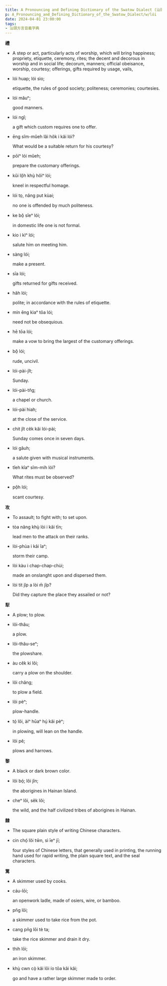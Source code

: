```yaml
---
title: A Pronouncing and Defining Dictionary of the Swatow Dialect (汕頭方言音義字典) / lói
p: A_Pronouncing_and_Defining_Dictionary_of_the_Swatow_Dialect/w/lói
date: 2024-04-01 23:00:00
tags: 
- 汕頭方言音義字典
---
```



**禮**
- A step or act, particularly acts of worship, which will bring happiness; propriety, etiquette, ceremony, rites; the decent and decorous in worship and in social life; decorum, manners; official  obeisance, worship, courtesy; offerings, gifts required by usage, vails,

- lói huap; lói sìo;

  etiquette, the rules of good society; politeness; ceremonies; courtesies.

- lói măuⁿ;

  good manners.

- lói ngî;

  a gift which custom requires one to offer.

- ēng sĭm-mûeh lâi hôk i kâi lói?

  What would be a suitable return for his courtesy?

- pōiⁿ lói mûeh;

  prepare the customary offerings.

- kŭi lô̤h khṳ̀ hôiⁿ lói;

  kneel in respectful homage.

- lói to̤, nâng put kùai;

  no one is offended by much politeness.

- ke bô̤ sîeⁿ lói;

  in domestic life one is not formal.

- kio i kìⁿ lói;

  salute him on meeting him.

- sàng lói;

  make a present.

- sīa lói;

  gifts returned for gifts received.

- hâh lói;

  polite; in accordance with the rules of etiquette.

- mín ēng kìaⁿ tōa lói;

  need not be obsequious.

- hē tōa lói;

  make a vow to bring the largest of the customary offerings.

- bô̤ lói;

  rude, uncivil.

- lói-pài-jît;

  Sunday.

- lói-pài-tn̂g;

  a chapel or church.

- lói-pài hiah;

  at the close of the service.

- chit jît cêk kâi lói-pài;

  Sunday comes once in seven days.

- lói gâuh;

  a salute given with musical instruments.

- tîeh kîaⁿ sĭm-mih lói?

  What rites must be observed?

- pô̤h lói;

  scant courtesy.

**攻**
- To assault; to fight with; to set upon.

- tòa nâng khṳ̀ lòi i kâi tīn;

  lead men to the attack on their ranks.

- lòi-phùa i kâi îaⁿ;

  storm their camp.

- lòi kàu i chap-chap-chùi;

  made an onslanght upon and dispersed them.

- lòi tit jîp a lòi m̄ jîp?

  Did they capture the place they assailed or not?

**犁**
- A plow; to plow.

- lôi-thâu;

  a plow.

- lôi-thâu-seⁿ;

  the plowshare.

- àu cêk ki lôi;

  carry a plow on the shoulder.

- lôi châng;

  to plow a field.

- lôi pèⁿ;

  plow-handle.

- tó̤ lôi, àiⁿ hūaⁿ hṳ́ kâi pèⁿ;

  in plowing, will lean on the handle.

- lôi pê;

  plows and harrows.

**黎**
- A black or dark brown color.

- lôi bó̤; lôi jîn;

  the aborigines in Hainan Island.

- cheⁿ lôi, sêk lôi;

  the wild, and the half civilized tribes of aborigines in Hainan.

**隸**
- The square plain style of writing Chinese characters.

- cin chó̤ lŏi tw̆n, sì īeⁿ jī;

  four styles of Chinese letters, that generally  used in printing, the running hand used for rapid writing, the plain  square text, and the seal characters.

**篱**
- A skimmer used by cooks.

- cáu-lōi;

  an openwork ladle, made of osiers, wire, or bamboo.

- pn̄g lōi;

  a skimmer used to take rice from the pot.

- cang pn̄g lōi tè ta;

  take the rice skimmer and drain it dry.

- thih lōi;

  an iron skimmer.

- khṳ̀ cwn cò̤ kâi lōi ío tōa kâi kâi;

  go and have a rather large skimmer made to order.